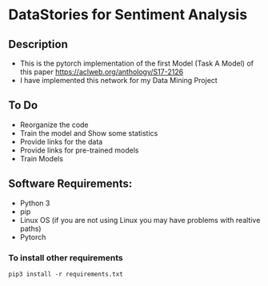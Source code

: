 # DataStories for Sentiment Analysis

## Description
- This is the pytorch implementation of the first Model (Task A Model) of this paper https://aclweb.org/anthology/S17-2126
- I have implemented this network for my Data Mining Project

## To Do
- Reorganize the code
- Train the model and Show some statistics
- Provide links for the data
- Provide links for pre-trained models 
- Train Models

## Software Requirements:
- Python 3
- pip
- Linux OS (if you are not using Linux you may have problems with realtive paths)
- Pytorch

### To install other requirements
```
pip3 install -r requirements.txt
```